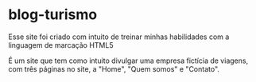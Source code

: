 # blog-turismo
Esse site foi criado com intuito de treinar minhas habilidades com a linguagem de marcação HTML5

É um site que tem como intuito divulgar uma empresa fictícia de viagens, com três páginas no site, a "Home", "Quem somos" e "Contato".

